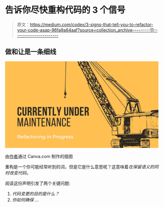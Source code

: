 # 告诉你尽快重构代码的 3 个信号

> 原文：<https://medium.com/codex/3-signs-that-tell-you-to-refactor-your-code-asap-96fa9a64aaf?source=collection_archive---------11----------------------->

## 做和让是一条细线

![](img/8401c0e4e0f4dd1e0a0ca3314de53c02.png)

由[作者](http://www.arnoldcode.com)通过 Canva.com 制作的插图

重构是一个你可能经常听到的词，但是它是什么意思呢？这意味着*在保留语义的同时改变代码。*

阅读这份声明引发了两个关键问题:

1.  *代码变更的目的是什么？*
2.  *你如何确保* …